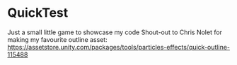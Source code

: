 # QuickTest
Just a small little game to showcase my code
Shout-out to Chris Nolet for making my favourite outline asset: https://assetstore.unity.com/packages/tools/particles-effects/quick-outline-115488
